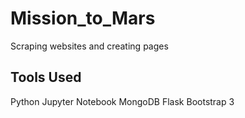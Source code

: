 # Mission_to_Mars
Scraping websites and creating pages 

## Tools Used 
Python
Jupyter Notebook
MongoDB
Flask
Bootstrap 3
